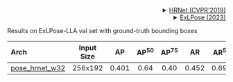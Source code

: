 <!-- [ALGORITHM] -->

<details>
<summary align="right"><a href="http://openaccess.thecvf.com/content_CVPR_2019/html/Sun_Deep_High-Resolution_Representation_Learning_for_Human_Pose_Estimation_CVPR_2019_paper.html">HRNet (CVPR'2019)</a></summary>

```bibtex
@inproceedings{sun2019deep,
  title={Deep high-resolution representation learning for human pose estimation},
  author={Sun, Ke and Xiao, Bin and Liu, Dong and Wang, Jingdong},
  booktitle={Proceedings of the IEEE conference on computer vision and pattern recognition},
  pages={5693--5703},
  year={2019}
}
```

</details>

<!-- [DATASET] -->

<details>
<summary align="right"><a href="http://cg.postech.ac.kr/research/ExLPose/">ExLPose (2023)</a></summary>

```bibtex
@inproceedings{ExLPose_2023_CVPR,
 title={Human Pose Estimation in Extremely Low-Light Conditions},
 author={Sohyun Lee, Jaesung Rim, Boseung Jeong, Geonu Kim, ByungJu Woo, Haechan Lee, Sunghyun Cho, Suha Kwak},
 booktitle={Proceedings of the IEEE/CVF Conference on Computer Vision and Pattern Recognition (CVPR)},
 year={2023}
}
```

</details>

Results on ExLPose-LLA val set with ground-truth bounding boxes

| Arch                                          | Input Size |  AP   | AP<sup>50</sup> | AP<sup>75</sup> |  AR   | AR<sup>50</sup> |                     ckpt                      |                      log                      |
| :-------------------------------------------- | :--------: | :---: | :-------------: | :-------------: | :---: | :-------------: | :-------------------------------------------: | :-------------------------------------------: |
| [pose_hrnet_w32](/configs/body_2d_keypoint/topdown_heatmap/exlpose/td-hm_hrnet-w32_8xb64-210e_exlpose-256x192.py) |  256x192   | 0.401 |      0.64       |      0.40       | 0.452 |      0.693      | [ckpt](https://download.openmmlab.com/mmpose/v1/body_2d_keypoint/topdown_heatmap/exlpose/td-hm_hrnet-w32_8xb64-210e_exlpose-ll-256x192.pth) | [log](https://download.openmmlab.com/mmpose/v1/body_2d_keypoint/topdown_heatmap/exlpose/td-hm_hrnet-w32_8xb64-210e_exlpose-ll-256x192.json) |
